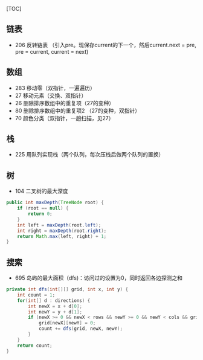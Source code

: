 [TOC]

## 链表

- 206 反转链表 （引入pre。现保存current的下一个，然后current.next = pre, pre = current, current = next)

## 数组

- 283 移动零（双指针，一遍遍历）
- 27 移动元素（交换、双指针）
- 26 删除排序数组中的重复项（27的变种）
- 80 删除排序数组中的重复项2 （27的变种，双指针）
- 70 颜色分类（双指针，一趟扫描，见27）

## 栈

- 225 用队列实现栈（两个队列，每次压栈后做两个队列的置换）

## 树

- 104 二叉树的最大深度

```java
public int maxDepth(TreeNode root) {
    if (root == null) {
        return 0;
    }
    int left = maxDepth(root.left);
    int right = maxDepth(root.right);
    return Math.max(left, right) + 1;
}
```

## 搜索

- 695 岛屿的最大面积（dfs)：访问过的设置为0，同时返回各边探测之和
```java
private int dfs(int[][] grid, int x, int y) {
    int count = 1;
    for(int[] d : directions) {
        int newX = x + d[0];
        int newY = y + d[1];
        if (newX >= 0 && newX < rows && newY >= 0 && newY < cols && grid[newX][newY] != 0) {
            grid[newX][newY] = 0;
            count += dfs(grid, newX, newY);
        }
    }
    return count;
}
```
